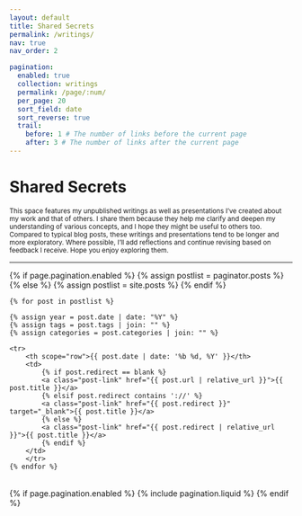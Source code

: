 ```yaml
---
layout: default
title: Shared Secrets
permalink: /writings/
nav: true
nav_order: 2

pagination:
  enabled: true
  collection: writings
  permalink: /page/:num/
  per_page: 20
  sort_field: date
  sort_reverse: true
  trail:
    before: 1 # The number of links before the current page
    after: 3 # The number of links after the current page
---
```


<h1 class="post-title">Shared Secrets</h1>

<div class="post">

<small>
This space features my unpublished writings as well as presentations I’ve created about my work and that of others. I share them because they help me clarify and deepen my understanding of various concepts, and I hope they might be useful to others too. Compared to typical blog posts, these writings and presentations tend to be longer and more exploratory. Where possible, I’ll add reflections and continue revising based on feedback I receive. Hope you enjoy exploring them.
</small>

<hr>

<div class="post-list">
  <table class="table table-sm table-borderless">
    {% if page.pagination.enabled %}
      {% assign postlist = paginator.posts %}
    {% else %}
      {% assign postlist = site.posts %}
    {% endif %}

    {% for post in postlist %}

    {% assign year = post.date | date: "%Y" %}
    {% assign tags = post.tags | join: "" %}
    {% assign categories = post.categories | join: "" %}

    <tr>
        <th scope="row">{{ post.date | date: '%b %d, %Y' }}</th>
        <td>
            {% if post.redirect == blank %}
            <a class="post-link" href="{{ post.url | relative_url }}">{{ post.title }}</a>
            {% elsif post.redirect contains '://' %}
            <a class="post-link" href="{{ post.redirect }}" target="_blank">{{ post.title }}</a>
            {% else %}
            <a class="post-link" href="{{ post.redirect | relative_url }}">{{ post.title }}</a>
            {% endif %}
        </td>
        </tr>
    {% endfor %}
  </table>
</div>

{% if page.pagination.enabled %}
{% include pagination.liquid %}
{% endif %}

</div>